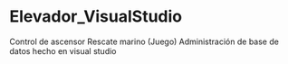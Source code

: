 # Elevador_VisualStudio
Control de ascensor 
Rescate marino (Juego)
Administración de base de datos
hecho en visual studio
